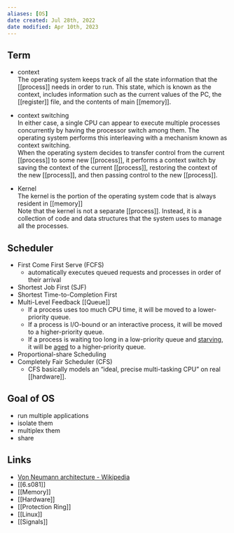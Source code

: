 ```yaml
---
aliases: [OS]
date created: Jul 28th, 2022
date modified: Apr 10th, 2023
---
```


## Term
- context  
The operating system keeps track of all the state information that the [[process]] needs in order to run. This state, which is known as the context, includes information such as the current values of the PC, the [[register]] file, and the contents of main [[memory]].

- context switching  
In either case, a single CPU can appear to execute multiple processes concurrently by having the processor switch among them. The operating system performs this interleaving with a mechanism known as context switching.  
When the operating system decides to transfer control from the current [[process]] to some new [[process]], it performs a context switch by saving the context of the current [[process]], restoring the context of the new [[process]], and then passing control to the new [[process]].

- Kernel  
The kernel is the portion of the operating system code that is always resident in [[memory]]  
Note that the kernel is not a separate [[process]]. Instead, it is a collection of code and data structures that the system uses to manage all the processes.

## Scheduler
- First Come First Serve (FCFS)
	- automatically executes queued requests and processes in order of their arrival
- Shortest Job First (SJF)
- Shortest Time-to-Completion First
- Multi-Level Feedback [[Queue]]
	- If a process uses too much CPU time, it will be moved to a lower-priority queue.
	- If a process is I/O-bound or an interactive process, it will be moved to a higher-priority queue.
	- If a process is waiting too long in a low-priority queue and [starving](https://en.wikipedia.org/wiki/Starvation_(computer_science) "Starvation (computer science)"), it will be [aged](https://en.wikipedia.org/wiki/Aging_(scheduling) "Aging (scheduling)") to a higher-priority queue.
- Proportional-share Scheduling
- Completely Fair Scheduler (CFS)
	- CFS basically models an “ideal, precise multi-tasking CPU” on real [[hardware]].

## Goal of OS
- run multiple applications
- isolate them
- multiplex them
- share

## Links
- [Von Neumann architecture - Wikipedia](https://en.wikipedia.org/wiki/Von_Neumann_architecture)
- [[6.s081]]
- [[Memory]]
- [[Hardware]]
- [[Protection Ring]]
- [[Linux]]
- [[Signals]]
